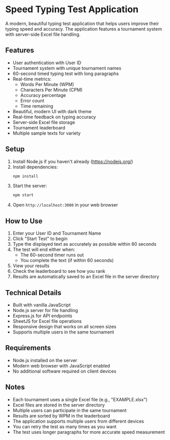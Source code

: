 # Speed Typing Test Application

A modern, beautiful typing test application that helps users improve their typing speed and accuracy. The application features a tournament system with server-side Excel file handling.

## Features

- User authentication with User ID
- Tournament system with unique tournament names
- 60-second timed typing test with long paragraphs
- Real-time metrics:
  - Words Per Minute (WPM)
  - Characters Per Minute (CPM)
  - Accuracy percentage
  - Error count
  - Time remaining
- Beautiful, modern UI with dark theme
- Real-time feedback on typing accuracy
- Server-side Excel file storage
- Tournament leaderboard
- Multiple sample texts for variety

## Setup

1. Install Node.js if you haven't already (https://nodejs.org/)
2. Install dependencies:
   ```bash
   npm install
   ```
3. Start the server:
   ```bash
   npm start
   ```
4. Open `http://localhost:3000` in your web browser

## How to Use

1. Enter your User ID and Tournament Name
2. Click "Start Test" to begin
3. Type the displayed text as accurately as possible within 60 seconds
4. The test will end either when:
   - The 60-second timer runs out
   - You complete the text (if within 60 seconds)
5. View your results
6. Check the leaderboard to see how you rank
7. Results are automatically saved to an Excel file in the server directory

## Technical Details

- Built with vanilla JavaScript
- Node.js server for file handling
- Express.js for API endpoints
- SheetJS for Excel file operations
- Responsive design that works on all screen sizes
- Supports multiple users in the same tournament

## Requirements

- Node.js installed on the server
- Modern web browser with JavaScript enabled
- No additional software required on client devices

## Notes

- Each tournament uses a single Excel file (e.g., "EXAMPLE.xlsx")
- Excel files are stored in the server directory
- Multiple users can participate in the same tournament
- Results are sorted by WPM in the leaderboard
- The application supports multiple users from different devices
- You can retry the test as many times as you want
- The test uses longer paragraphs for more accurate speed measurement 